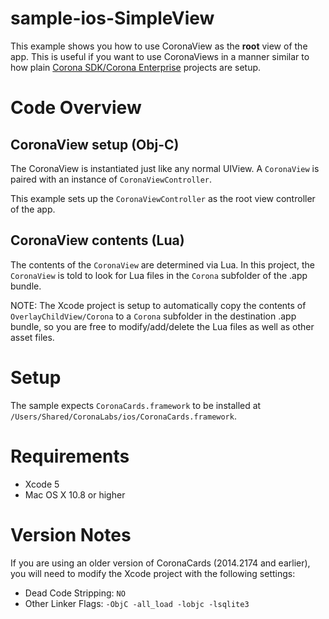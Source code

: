 sample-ios-SimpleView
====================

This example shows you how to use CoronaView as the __root__ view of the app. This is useful if you want to use CoronaViews in a manner similar to how plain [Corona SDK/Corona Enterprise](http://www.coronalabs.com/corona) projects are setup.

# Code Overview

## CoronaView setup (Obj-C)

The CoronaView is instantiated just like any normal UIView. A `CoronaView` is paired with an instance of `CoronaViewController`.

This example sets up the `CoronaViewController` as the root view controller of the app. 

## CoronaView contents (Lua)

The contents of the `CoronaView` are determined via Lua. In this project, the `CoronaView` is told to look for Lua files in the `Corona` subfolder of the .app bundle. 

NOTE: The Xcode project is setup to automatically copy the contents of `OverlayChildView/Corona` to a `Corona` subfolder in the destination .app bundle, so you are free to modify/add/delete the Lua files as well as other asset files.


# Setup

The sample expects `CoronaCards.framework` to be installed at `/Users/Shared/CoronaLabs/ios/CoronaCards.framework`. 


# Requirements

* Xcode 5
* Mac OS X 10.8 or higher


# Version Notes

If you are using an older version of CoronaCards (2014.2174 and earlier), you will need to modify the Xcode project with the following settings:

* Dead Code Stripping: `NO`
* Other Linker Flags: `-ObjC -all_load -lobjc -lsqlite3`
